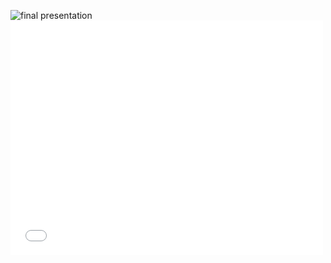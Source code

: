 ![final presentation](EU_Green_Deal_FINAL_Presentation.png)
<embed src="./EU_Green_Deal_FINAL_Presentation.png" width="500" height="375" type="application/pdf">
